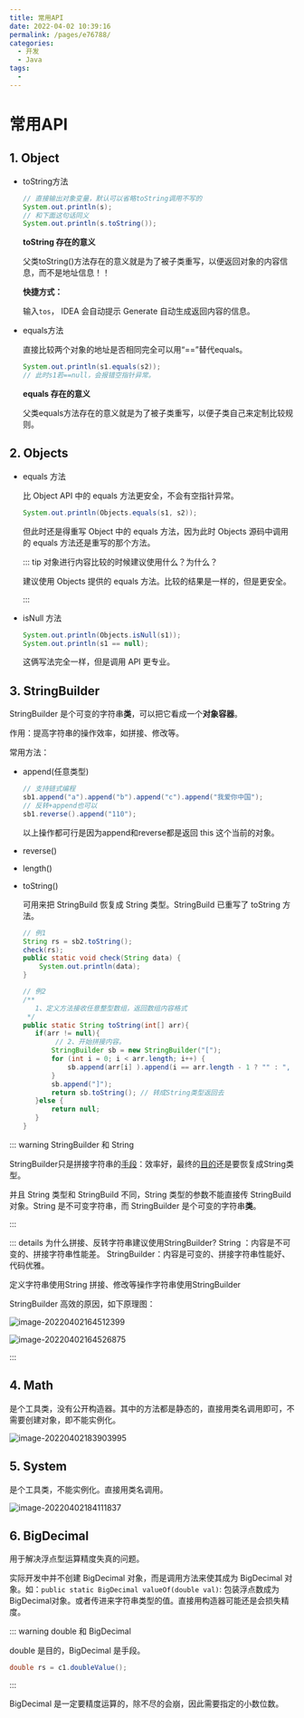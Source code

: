 ```yaml
---
title: 常用API
date: 2022-04-02 10:39:16
permalink: /pages/e76788/
categories:
  - 开发
  - Java
tags:
  - 
---
```

# 常用API

## 1. Object 

- toString方法

  ```java
  // 直接输出对象变量，默认可以省略toString调用不写的
  System.out.println(s);
  // 和下面这句话同义
  System.out.println(s.toString());
  ```

  **toString 存在的意义**

  父类toString()方法存在的意义就是为了被子类重写，以便返回对象的内容信息，而不是地址信息！！

  **快捷方式：**

  输入`tos`， IDEA 会自动提示 Generate 自动生成返回内容的信息。

- equals方法

  直接比较两个对象的地址是否相同完全可以用“==”替代equals。

  ```java
  System.out.println(s1.equals(s2));
  // 此时s1若==null，会报错空指针异常。
  ```

  **equals 存在的意义**

  父类equals方法存在的意义就是为了被子类重写，以便子类自己来定制比较规则。

## 2. Objects

- equals 方法

  比 Object API 中的 equals 方法更安全，不会有空指针异常。

  ```java
  System.out.println(Objects.equals(s1, s2));
  ```

  但此时还是得重写 Object 中的 equals 方法，因为此时 Objects 源码中调用的 equals 方法还是重写的那个方法。

  ::: tip 对象进行内容比较的时候建议使用什么？为什么？

  建议使用 Objects 提供的 equals 方法。比较的结果是一样的，但是更安全。

  :::

- isNull 方法

  ```java
  System.out.println(Objects.isNull(s1)); 
  System.out.println(s1 == null); 
  ```

  这俩写法完全一样，但是调用 API 更专业。

## 3. StringBuilder

StringBuilder 是个可变的字符串**类**，可以把它看成一个**对象容器**。

作用：提高字符串的操作效率，如拼接、修改等。

常用方法：

- append(任意类型)

  ```java
  // 支持链式编程
  sb1.append("a").append("b").append("c").append("我爱你中国");
  // 反转+append也可以
  sb1.reverse().append("110");
  ```

  以上操作都可行是因为append和reverse都是返回 this 这个当前的对象。

- reverse()

- length()

- toString()

  可用来把 StringBuild 恢复成 String 类型。StringBuild 已重写了 toString 方法。

  ```java
  // 例1
  String rs = sb2.toString();
  check(rs);
  public static void check(String data) {
      System.out.println(data);
  }
  ```

  

  ```java {}
  // 例2
  /**
     1、定义方法接收任意整型数组，返回数组内容格式
   */
  public static String toString(int[] arr){
     if(arr != null){
          // 2、开始拼接内容。
         StringBuilder sb = new StringBuilder("[");
         for (int i = 0; i < arr.length; i++) {
             sb.append(arr[i] ).append(i == arr.length - 1 ? "" : ", ");
         }
         sb.append("]");
         return sb.toString(); // 转成String类型返回去
     }else {
         return null;
     }
  }
  ```

::: warning StringBuilder 和 String

StringBuilder只是拼接字符串的<u>手段</u>：效率好，最终的<u>目的</u>还是要恢复成String类型。

并且 String 类型和 StringBuild 不同，String 类型的参数不能直接传 StringBuild 对象。String 是不可变字符串，而 StringBuilder 是个可变的字符串**类**。

:::

::: details 为什么拼接、反转字符串建议使用StringBuilder?
String ：内容是不可变的、拼接字符串性能差。
StringBuilder：内容是可变的、拼接字符串性能好、代码优雅。

定义字符串使用String
拼接、修改等操作字符串使用StringBuilder

StringBuilder 高效的原因，如下原理图：

![image-20220402164512399](https://blog-1310567564.cos.ap-beijing.myqcloud.com/img/image-20220402164512399.png)

![image-20220402164526875](https://blog-1310567564.cos.ap-beijing.myqcloud.com/img/image-20220402164526875.png)

:::

## 4. Math

是个工具类，没有公开构造器。其中的方法都是静态的，直接用类名调用即可，不需要创建对象，即不能实例化。

![image-20220402183903995](https://blog-1310567564.cos.ap-beijing.myqcloud.com/img/image-20220402183903995.png)

## 5. System

是个工具类，不能实例化。直接用类名调用。

![image-20220402184111837](https://blog-1310567564.cos.ap-beijing.myqcloud.com/img/image-20220402184111837.png)

## 6. BigDecimal

用于解决浮点型运算精度失真的问题。

实际开发中并不创建 BigDecimal 对象，而是调用方法来使其成为 BigDecimal 对象。如：`public static BigDecimal valueOf(double val)`:  包装浮点数成为BigDecimal对象。或者传进来字符串类型的值。直接用构造器可能还是会损失精度。

::: warning double 和 BigDecimal

double 是目的，BigDecimal 是手段。

```java
double rs = c1.doubleValue();
```

:::

BigDecimal 是一定要精度运算的，除不尽的会崩，因此需要指定的小数位数。